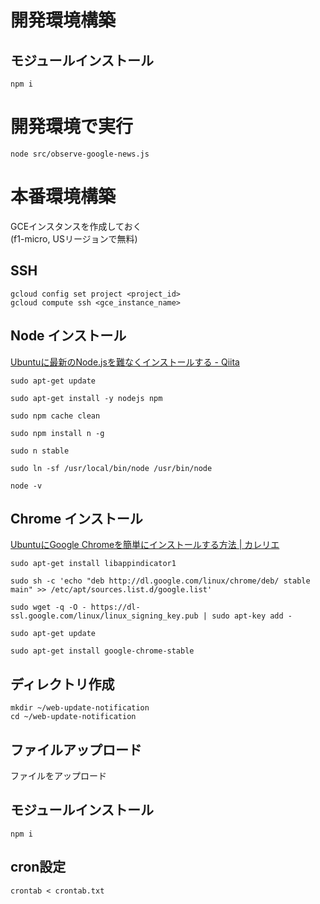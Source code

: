 # 開発環境構築

## モジュールインストール
```
npm i
```

# 開発環境で実行
```
node src/observe-google-news.js
```



# 本番環境構築
GCEインスタンスを作成しておく  
(f1-micro, USリージョンで無料)

## SSH
```
gcloud config set project <project_id>
gcloud compute ssh <gce_instance_name>
```

## Node インストール
[Ubuntuに最新のNode.jsを難なくインストールする - Qiita](https://qiita.com/seibe/items/36cef7df85fe2cefa3ea)

```
sudo apt-get update

sudo apt-get install -y nodejs npm

sudo npm cache clean

sudo npm install n -g

sudo n stable

sudo ln -sf /usr/local/bin/node /usr/bin/node

node -v
```

## Chrome インストール
[UbuntuにGoogle Chromeを簡単にインストールする方法 | カレリエ](https://www.karelie.net/how-to-install-google-chrome-on-ubuntu/)

```
sudo apt-get install libappindicator1

sudo sh -c 'echo "deb http://dl.google.com/linux/chrome/deb/ stable main" >> /etc/apt/sources.list.d/google.list'

sudo wget -q -O - https://dl-ssl.google.com/linux/linux_signing_key.pub | sudo apt-key add -

sudo apt-get update

sudo apt-get install google-chrome-stable
```


## ディレクトリ作成

```
mkdir ~/web-update-notification
cd ~/web-update-notification
```

## ファイルアップロード
ファイルをアップロード

## モジュールインストール
```
npm i
```

## cron設定
```
crontab < crontab.txt
```

